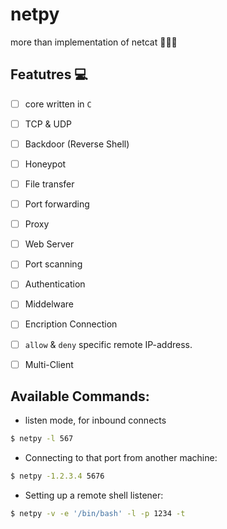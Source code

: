 # netpy
more than implementation of netcat  🐱‍👤🔥


## Featutres 💻
- [ ] core written in `C`
- [ ] TCP & UDP
- [ ] Backdoor (Reverse Shell)
- [ ] Honeypot
- [ ] File transfer
- [ ] Port forwarding
- [ ] Proxy
- [ ] Web Server
- [ ] Port scanning
- [ ] Authentication
- [ ] Middelware
- [ ] Encription Connection
- [ ] `allow` & `deny` specific remote IP-address.
- [ ] Multi-Client


## Available Commands:
- listen mode, for inbound connects
```bash
$ netpy -l 567
```
- Connecting to that port from another machine:
```bash
$ netpy -1.2.3.4 5676
```
- Setting up a remote shell listener:
```bash
$ netpy -v -e '/bin/bash' -l -p 1234 -t
```
